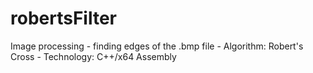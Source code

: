 # robertsFilter
Image processing - finding edges of the .bmp file - Algorithm: Robert's Cross - Technology: C++/x64 Assembly
